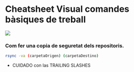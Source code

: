 
# Cheatsheet Visual comandes bàsiques de treball


![](https://github.com/mikibardaji/M15UF2_2021-22/blob/main/sessi%C3%B37_git/gitcheat.png)


### Com fer una copia de seguretat dels repositoris.


```bash
rsync -va (carpetaOrigen) (carpetaDestino)
```

- CUIDADO con las TRAILING SLASHES


